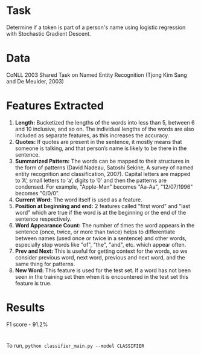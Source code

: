 # Task
Determine if a token is part of a person's name using logistic regression with Stochastic Gradient Descent.

# Data
CoNLL 2003 Shared Task on Named Entity Recognition (Tjong Kim Sang and De Meulder, 2003)

# Features Extracted
1. **Length:** Bucketized the lengths of the words into less than 5, between 6 and 10 inclusive, and so on. The individual lengths of the words are also included as separate features, as this increases the accuracy.
2. **Quotes:** If quotes are present in the sentence, it mostly means that someone is talking, and that person’s name is likely to be there in the sentence.
3. **Summarized Pattern:** The words can be mapped to their structures in the form of patterns (David Nadeau, Satoshi Sekine, A survey of named entity recognition and classification, 2007). Capital letters are mapped to ’A’, small letters to ’a’, digits to ’0’ and then the patterns are condensed. For example, "Apple-Man" becomes "Aa-Aa", "12/07/1996" becomes "0/0/0".
4. **Current Word:** The word itself is used as a feature.
5. **Position at beginning and end:** 2 features called "first word" and "last word" which are true if the word is at the beginning or the end of the sentence respectively.
6. **Word Appearance Count:** The number of times the word appears in the sentence (once, twice, or more than twice) helps to differentiate between names (used once or twice in a sentence) and other words, especially stop words like "of", "the", "and", etc. which appear often.
7. **Prev and Next:** This is useful for getting context for the words, so we consider previous word, next word, previous and next word, and the same thing for patterns.
8. **New Word:** This feature is used for the test set. If a word has not been seen in the training set then when it is encountered in the test set this feature is true.

# Results
F1 score - 91.2%

#
To run, ```python classifier_main.py --model CLASSIFIER```
